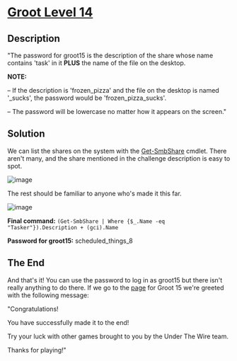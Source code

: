 # [Groot Level 14](https://underthewire.tech/groot-14)
## Description
"The password for groot15 is the description of the share whose name contains 'task' in it **PLUS** the name of the file on the desktop.

**NOTE:**

– If the description is 'frozen_pizza' and the file on the desktop is named '_sucks', the password would be 'frozen_pizza_sucks'.

– The password will be lowercase no matter how it appears on the screen."

## Solution
We can list the shares on the system with the [Get-SmbShare](https://learn.microsoft.com/en-us/powershell/module/smbshare/get-smbshare?view=windowsserver2025-ps) cmdlet. There aren't many, and the share mentioned in the challenge description is easy to spot.

![image](https://github.com/user-attachments/assets/8f2ead13-e9a7-4a60-8c88-b290286e6d4b)

The rest should be familiar to anyone who's made it this far.

![image](https://github.com/user-attachments/assets/a82e52be-a3d8-47f5-bf6a-8458f8eb2925)

**Final command:** `(Get-SmbShare | Where {$_.Name -eq "Tasker"}).Description + (gci).Name`

**Password for groot15:** scheduled_things_8

## The End
And that's it! You can use the password to log in as groot15 but there isn't really anything to do there. If we go to the [page](https://underthewire.tech/groot-15) for Groot 15 we're greeted with the following message:

"Congratulations!

You have successfully made it to the end!

Try your luck with other games brought to you by the Under The Wire team.

Thanks for playing!"
